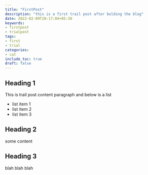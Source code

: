 ```yaml
---
title: "FirstPost"
description: "this is a first trail post after bulding the blog"
date: 2022-02-09T20:17:04+05:30
keywords:
- firstpost
- trialpost
tags:
- first
- trial
categories:
- cat
include_toc: true
draft: false
---
```


## Heading 1
This is trail post content paragraph and below is a list
- list item 1
- list item 2
- list item 3
## Heading 2
some content 

## Heading 3

blah blah blah